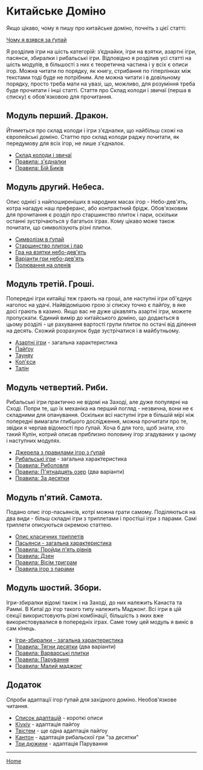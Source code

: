 # Китайське Доміно

Якщо цікаво, чому я пишу про китайське доміно, почніть з цієї статті: 

[Чому я взявся за ґупай](/wpua/gupai/introduction.html)

Я розділив ігри на шість категорій: з’єднайки, ігри на взятки, азартні ігри, пасянси, збиралки і рибальські ігри. Відповідно я розділив усі статті на шість модулів, в більшості з них є теоретична частина і у всіх є описи ігор. Можна читати по порядку, як книгу, стрибання по гіперлінках між текстами тоді буде не потрібним. Але можна читати і в довільному порядку, просто треба мати на увазі, що, можливо, для розуміння треба буде прочитати і інші статті. Стаття про Склад колоди і звичаї (перша в списку) є обов'язковою для прочитання. 

## Модуль перший. Дракон. 

Йтиметься про склад колоди і ігри з'єдналки, що найбільш схожі на європейські доміно. Статтю про склад колоди раджу почитати, як передумову для всіх ігор, не лише з'єдналок. 

 - [Склад колоди і звичаї](/wpua/gupai/deck.html) 
 - [Правила: з'єдналки](/wpua/gupai/connect.html) 
 - [Правила: Бій Биків](/wpua/gupai/connect/dingniu.html) 

## Модуль другий. Небеса. 

Опис однієї з найпоширеніших в народних масах ігор - Небо-дев'ять, котра нагадує наш преферанс, або контрактний брідж. Обов'язковим для прочитання є розділ про старшинство плиток і пари, оскільки останні зустрічаються у багатьох іграх. Кому цікаво може також почитати, що символізують різні плитки. 

 - [Символізм в ґупай](/wpua/gupai/symbolism.html) 
 - [Старшинство плиток і пар](/wpua/gupai/hierarchy.html) 
 - [Гра на взятки небо-дев'ять](/wpua/gupai/tiengow.html) 
 - [Варіанти гри небо-дев'ять](/wpua/gupai/tiengow/tiengow-variants.html)
 - [Полювання на оленів](/wpua/gupai/tiengow/deerhunt.html)

## Модуль третій. Гроші. 

Попередні ігри китайці теж грають на гроші, але наступні ігри об'єднує наголос на удачі. Найвідомішою грою зі списку точно є пайґоу, в яке досі грають в казино. Якщо вас не дуже цікавлять азартні ігри, можете пропускати. Єдиний вимір до китайського доміно, що додається в цьому розділі - це рахування вартості групи плиток по остачі від ділення на десять. Схожий розрахунок буде зустрічатися і в майбутньому. 

 - [Азартні ігри](/wpua/gupai/gambling.html) - загальна характеристика 
 - [Пайґоу](/wpua/gupai/gambling/paigow.html) 
 - [Тауняу](/wpua/gupai/gambling/taungau.html) 
 - [Кол'єси](/wpua/gupai/gambling/kolyesi.html) 
 - [Талін](/wpua/gupai/gambling/taling.html) 

## Модуль четвертий. Риби. 

Рибальські ігри практично не відомі на Заході, але дуже популярні на Сході. Попри те, що їх механіка на перший погляд - незвична, вони не є складними для опанування. Оскільки всі наступні ігри в більшій мірі ніж попередні вимагали глибшого дослідження, можна прочитати про те, звідки я черпав відомості про ґупай. Хоча б для того, щоб знати, хто такий Кулін, котрий описав приблизно половину ігор згадуваних у цьому і наступних модулях. 

 - [Джерела з правилами ігор з ґупай](/wpua/gupai/sources.html) 
 - [Рибальські ігри](/wpua/gupai/fishing.html) - загальна характеристика 
 - [Правила: Риболовля](/wpua/gupai/fishing/tiuu.html) 
 - [Правила: П'ятнадцять озер](/wpua/gupai/fishing/shiwuhu.html) (два варіанти) 
 - [Правила: За десятки](/wpua/gupai/fishing/tsungshap.html) 

## Модуль п'ятий. Самота. 

Подано опис ігор-пасьянсів, котрі можна грати самому. Поділяються на два види - більш складні ігри з триплетами і простіші ігри з парами. Самі триплети описуються окремою статтею. 

 - [Опис класичних триплетів](/wpua/gupai/triplets.html) 
 - [Пасьянси - загальна характеристика](/wpua/gupai/solitaire.html) 
 - [Правила: Пройди п'ять рівнів](/wpua/gupai/solitaire/guowuguan.html) 
 - [Правила: Дзен](/wpua/gupai/solitaire/zen.html) 
 - [Правила: Вісім триграм](/wpua/gupai/solitaire/trigrams.html) 
 - [Правила ігор з парами](/wpua/gupai/solitaire/withpairs.html) 

## Модуль шостий. Збори. 

Ігри-збиралки відомі також і на Заході, до них належить Канаста та Раммі. В Китаї до ігор такого типу належить Маджонг. Всі ігри в цій секції використовують різні комбінації, більшість з яких вже використовувалися в попередніх іграх. Саме тому цей модуль я виніс в сам кінець. 

 - [Ігри-збиралки - загальна характеристика](/wpua/gupai/collect.html) 
 - [Правила: Тягни десятки](/wpua/gupai/collect/kapshap.html) (два варіанти) 
 - [Правила: Варварські плитки](/wpua/gupai/collect/hohpai.html) 
 - [Правила: Парування](/wpua/gupai/collect/jjakmat.html) 
 - [Правила: Малий маджонг](/wpua/gupai/collect/smallmahjong.html) 

## Додаток 

Спроби адаптації ігор ґупай для західного доміно. Необов'язкове читання. 

 - [Список адаптацій](/wpua/gupai/adaptations.html) - короткі описи 
 - [Кіукіу](/wpua/gupai/adaptations/qiuqiu.html) - адаптація пайґоу 
 - [Твістем](/wpua/gupai/adaptations/twistem.html) - ще одна адаптація пайґоу 
 - [Кантон](/wpua/gupai/adaptations/canton.html) - адаптація рибальскої гри "за десятки" 
 - [Три дюжини](/wpua/gupai/adaptations/threedozens.html) - адаптація Парування 

---  

[Home](/wpua/gupai/index.html)

